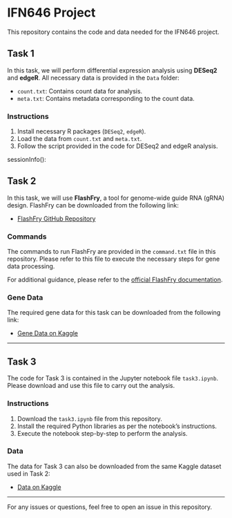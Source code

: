# IFN646 Project

This repository contains the code and data needed for the IFN646 project.

## Task 1

In this task, we will perform differential expression analysis using **DESeq2** and **edgeR**. All necessary data is provided in the `Data` folder:

- `count.txt`: Contains count data for analysis.
- `meta.txt`: Contains metadata corresponding to the count data.

### Instructions

1. Install necessary R packages (`DESeq2`, `edgeR`).
2. Load the data from `count.txt` and `meta.txt`.
3. Follow the script provided in the code for DESeq2 and edgeR analysis.


sessionInfo(): 



## Task 2

In this task, we will use **FlashFry**, a tool for genome-wide guide RNA (gRNA) design. FlashFry can be downloaded from the following link:

- [FlashFry GitHub Repository](https://github.com/mckennalab/FlashFry?tab=readme-ov-file)

### Commands

The commands to run FlashFry are provided in the `command.txt` file in this repository. Please refer to this file to execute the necessary steps for gene data processing.

For additional guidance, please refer to the [official FlashFry documentation](https://github.com/mckennalab/FlashFry).

### Gene Data

The required gene data for this task can be downloaded from the following link:

- [Gene Data on Kaggle](https://kaggle.com/datasets/93ebb4a1b3131a5dc93e77adf6648d2c088ab7fddb16dcada3ceeb4976e07476)

---

## Task 3

The code for Task 3 is contained in the Jupyter notebook file `task3.ipynb`. Please download and use this file to carry out the analysis.

### Instructions

1. Download the `task3.ipynb` file from this repository.
2. Install the required Python libraries as per the notebook’s instructions.
3. Execute the notebook step-by-step to perform the analysis.

### Data

The data for Task 3 can also be downloaded from the same Kaggle dataset used in Task 2:

- [Data on Kaggle](https://kaggle.com/datasets/93ebb4a1b3131a5dc93e77adf6648d2c088ab7fddb16dcada3ceeb4976e07476)

---

For any issues or questions, feel free to open an issue in this repository.
